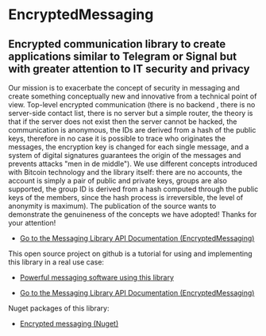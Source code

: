 # EncryptedMessaging
## Encrypted communication library to create applications similar to Telegram or Signal but with greater attention to IT security and privacy
Our mission is to exacerbate the concept of security in messaging and create something conceptually new and innovative from a technical point of view. Top-level encrypted communication (there is no backend , there is no server-side contact list, there is no server but a simple router, the theory is that if the server does not exist then the server cannot be hacked, the communication is anonymous, the IDs are derived from a hash of the public keys, therefore in no case it is possible to trace who originates the messages, the encryption key is changed for each single message, and a system of digital signatures guarantees the origin of the messages and prevents attacks "men in de middle"). We use different concepts introduced with Bitcoin technology and the library itself: there are no accounts, the account is simply a pair of public and private keys, groups are also supported, the group ID is derived from a hash computed through the public keys of the members, since the hash process is irreversible, the level of anonymity is maximum). The publication of the source wants to demonstrate the genuineness of the concepts we have adopted! Thanks for your attention!

* [Go to the Messaging Library API Documentation (EncryptedMessaging)](https://www.fuget.org/packages/EncryptedMessaging)

This open source project on github is a tutorial for using and implementing this library in a real use case:

* [Powerful messaging software using this library](https://github.com/Andrea-Bruno/AnonymousMessenger)

* [Go to the Messaging Library API Documentation (EncryptedMessaging)](https://www.fuget.org/packages/EncryptedMessaging)

Nuget packages of this library:

* [Encrypted messaging (Nuget)](https://www.nuget.org/packages/EncryptedMessaging/)

